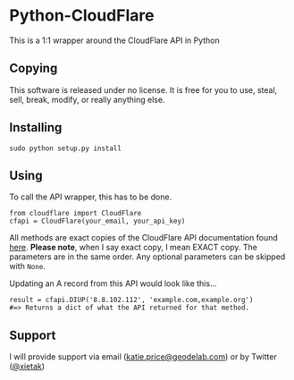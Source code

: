 # Python-CloudFlare
This is a 1:1 wrapper around the CloudFlare API in Python

## Copying
This software is released under no license. It is free for you to use, steal, sell, break, modify, or really anything else.

## Installing

    sudo python setup.py install

## Using
To call the API wrapper, this has to be done.

    from cloudflare import CloudFlare
    cfapi = CloudFlare(your_email, your_api_key)

All methods are exact copies of the CloudFlare API documentation found <a href='//www.cloudflare.com/docs/client-api.html'>here</a>.
**Please note**, when I say exact copy, I mean EXACT copy. The parameters are in the same order. Any optional parameters can be skipped with `None`.

Updating an A record from this API would look like this...

    result = cfapi.DIUP('8.8.102.112', 'example.com,example.org')
    #=> Returns a dict of what the API returned for that method.

## Support
I will provide support via email (katie.price@geodelab.com) or by Twitter (<a href='//twitter.com/xietak'>@xietak</a>)
